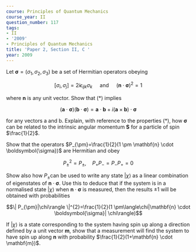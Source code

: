 ```yaml
---
course: Principles of Quantum Mechanics
course_year: II
question_number: 117
tags:
- II
- '2009'
- Principles of Quantum Mechanics
title: 'Paper 2, Section II, C '
year: 2009
---
```




Let $\boldsymbol{\sigma}=\left(\sigma_{1}, \sigma_{2}, \sigma_{3}\right)$ be a set of Hermitian operators obeying

$$\left[\sigma_{i}, \sigma_{j}\right]=2 i \epsilon_{i j k} \sigma_{k} \quad \text { and } \quad(\mathbf{n} \cdot \boldsymbol{\sigma})^{2}=1$$

where $\mathbf{n}$ is any unit vector. Show that $(*)$ implies

$$(\mathbf{a} \cdot \boldsymbol{\sigma})(\mathbf{b} \cdot \boldsymbol{\sigma})=\mathbf{a} \cdot \mathbf{b}+i(\mathbf{a} \times \mathbf{b}) \cdot \boldsymbol{\sigma}$$

for any vectors a and b. Explain, with reference to the properties $(*)$, how $\boldsymbol{\sigma}$ can be related to the intrinsic angular momentum $\mathbf{S}$ for a particle of spin $\frac{1}{2}$.

Show that the operators $P_{\pm}=\frac{1}{2}(1 \pm \mathbf{n} \cdot \boldsymbol{\sigma})$ are Hermitian and obey

$$P_{\pm}^{2}=P_{\pm}, \quad P_{+} P_{-}=P_{-} P_{+}=0$$

Show also how $P_{\pm}$can be used to write any state $|\chi\rangle$ as a linear combination of eigenstates of $\mathbf{n} \cdot \boldsymbol{\sigma}$. Use this to deduce that if the system is in a normalised state $|\chi\rangle$ when $\mathbf{n} \cdot \boldsymbol{\sigma}$ is measured, then the results $\pm 1$ will be obtained with probabilities

$$\| P_{\pm}|\chi\rangle \|^{2}=\frac{1}{2}(1 \pm\langle\chi|\mathbf{n} \cdot \boldsymbol{\sigma}| \chi\rangle)$$

If $|\chi\rangle$ is a state corresponding to the system having spin up along a direction defined by a unit vector $\mathbf{m}$, show that a measurement will find the system to have spin up along $\mathbf{n}$ with probability $\frac{1}{2}(1+\mathbf{n} \cdot \mathbf{m})$.